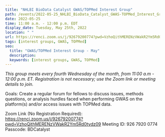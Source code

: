 ```yaml
---
title: "NHLBI BioData Catalyst GWAS/TOPMed Interest Group"
path: /events/2022-05-25_NHLBI_BioData_Catalyst_GWAS-TOPMed_Interest_Group
date: 2022-05-25
time: 11:00 a.m. - 12:00 p.m. EDT
display_date: Tuesday, May 25th, 2022
location: " "
url: https://renci.zoom.us/j/92679200774?pwd=VzhoQithMERENzVWakR2Ym5Rd0tydz09
tags: [interest groups, GWAS, TOPMed]
seo:
  title: "GWAS/TOPMed Interest Group - May"
  description:
  keywords: [interest groups, GWAS, TOPMed]
---
```


*This group meets every fourth Wednesday of the month, from 11:00 a.m - 12:00 p.m. ET. Registration is not necessary; use the Zoom link or meeting details to join.*

Goals: Create a regular forum for fellows to discuss issues, methods questions, or analysis hurdles faced when performing GWAS on the platform(s) and/or access issues with TOPMed data.

Zoom Link (No Registration Required): https://renci.zoom.us/j/92679200774?pwd=VzhoQithMERENzVWakR2Ym5Rd0tydz09
Meeting ID: 926 7920 0774
Passcode: BDCatalyst
